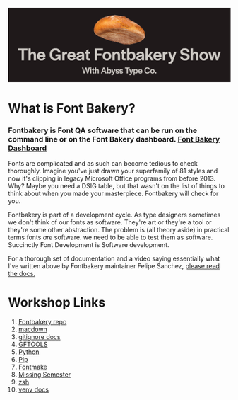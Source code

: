 ![The Great Fontbakery Show](https://github.com/bghryct/TheGreatFontbakeryShow/blob/master/images/TGFBS.png)


# What is Font Bakery?
### Fontbakery is Font QA software that can be run on the command line or on the Font Bakery dashboard. [Font Bakery Dashboard](https://fontbakery.graphicore.de/)

Fonts are complicated and as such can become tedious to check thoroughly. Imagine you've just drawn your superfamily of 81 styles and now it's clipping in legacy Microsoft Office programs from before 2013. Why? Maybe you need a DSIG table, but that wasn't on the list of things to think about when you made your masterpiece. Fontbakery will check for you. 

Fontbakery is part of a development cycle. As type designers sometimes we don't think of our fonts as software. They're art or they're a tool or they're some other abstraction. The problem is (all theory aside) in practical terms fonts *are* software. we need to be able to test them as software. Succinctly Font Development is Software development. 

For a thorough set of documentation and a video saying essentially what I've written above by Fontbakery maintainer Felipe Sanchez, [please read the docs.](https://font-bakery.readthedocs.io/en/latest/)


# Workshop Links

1.  [Fontbakery repo](https://github.com/googlefonts/fontbakery)
1. [macdown](https://macdown.uranusjr.com/)
1.  [gitignore docs](https://git-scm.com/docs/gitignore)
1.  [GFTOOLS](https://github.com/googlefonts/gftools)
1. [Python](https://www.python.org/downloads/)
1. [Pip](https://pip.pypa.io/en/stable/installing/)
1.  [Fontmake](https://github.com/googlefonts/fontmake)
1.  [Missing Semester](https://missing.csail.mit.edu/)
1. [zsh](https://ohmyz.sh/)
1. [venv docs](https://docs.python.org/3/library/venv.html)